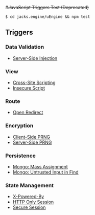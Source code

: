 #~~JavaScript Triggers Test (Deprecated)~~
```
$ cd jacks.engine/uEngine && npm test
```

## Triggers
### Data Validation
* [Server-Side Injection](serversideinjection)

### View
* [Cross-Site Scripting](xss)
* [Insecure Script](insecurescript)

### Route
* [Open Redirect](openredirect)

### Encryption
* [Client-Side PRNG](randomclient)
* [Server-Side PRNG](randomserver)

### Persistence
* [Mongo: Mass Assignment](massassignment)
* [Mongo: Untrusted Input in Find](untrustedfindinput)

### State Management
* [X-Powered-By](xpoweredby)
* [HTTP Only Session](httponlysession)
* [Secure Session](securesession)

